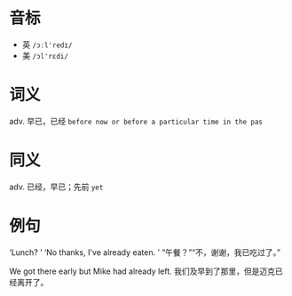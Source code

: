 # 音标

- 英 `/ɔːl'redɪ/`
- 美 `/ɔl'rɛdi/`

# 词义

adv. 早已，已经
`before now or before a particular time in the pas`

# 同义

adv. 已经，早已；先前
`yet`

# 例句

‘Lunch? ’ ‘No thanks, I've already eaten. ’
“午餐？”“不，谢谢，我已吃过了。”

We got there early but Mike had already left.
我们及早到了那里，但是迈克已经离开了。


